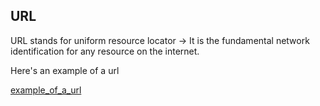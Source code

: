 ## URL

URL stands for uniform resource locator -> It is the fundamental network identification for any resource on the internet.

Here's an example of a url

[example_of_a_url](https://github.com/winters0x64/WebSec/blob/main/Imgs/url.png)